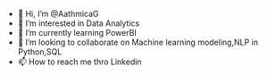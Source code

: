 - 👋 Hi, I’m @AathmicaG
- 👀 I’m interested in Data Analytics
- 🌱 I’m currently learning PowerBI
- 💞️ I’m looking to collaborate on Machine learning modeling,NLP in Python,SQL
- 📫 How to reach me thro Linkedin

<!---
AathmicaG/AathmicaG is a ✨ special ✨ repository because its `README.md` (this file) appears on your GitHub profile.
You can click the Preview link to take a look at your changes.
--->
